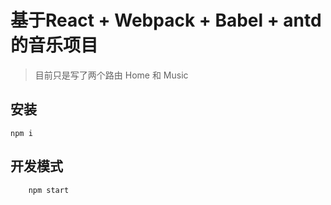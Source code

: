 # 基于React + Webpack + Babel + antd的音乐项目
> 目前只是写了两个路由 Home 和 Music

## 安装
    npm i

## 开发模式

```
    npm start

```
